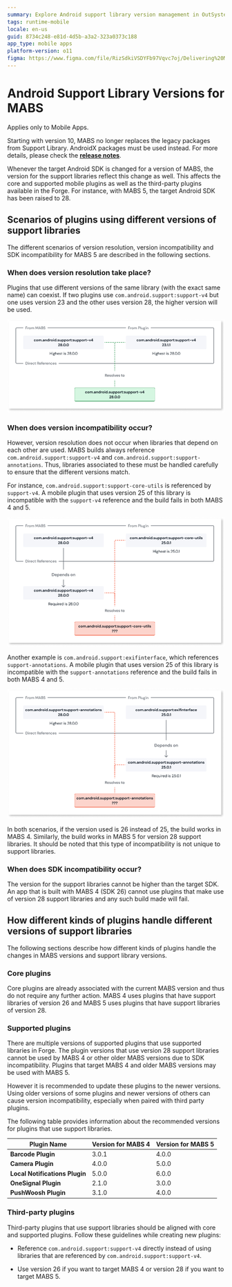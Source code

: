 ```yaml
---
summary: Explore Android support library version management in OutSystems 11 (O11) for MABS compatibility and plugin integration.
tags: runtime-mobile
locale: en-us
guid: 8734c248-e81d-4d5b-a3a2-323a0373c188
app_type: mobile apps
platform-version: o11
figma: https://www.figma.com/file/RizSdkiVSDYFb97Vqvc7oj/Delivering%20Mobile%20Apps?node-id=313:3
---
```


# Android Support Library Versions for MABS

<div class="info" markdown="1">

Applies only to Mobile Apps.

</div>

<div class="warning" markdown="1">

Starting with version 10, MABS no longer replaces the legacy packages from Support Library. AndroidX packages must be used instead. For more details, please check the **[release notes](https://success.outsystems.com/support/release_notes/mobile_apps_build_service_versions/mabs_10_release_notes/#breaking-changes)**.

</div>

Whenever the target Android SDK is changed for a version of MABS, the version for the support libraries reflect this change as well. This affects the core and supported mobile plugins as well as the third-party plugins available in the Forge. For instance, with MABS 5, the target Android SDK has been raised to 28.

## Scenarios of plugins using different versions of support libraries

The different scenarios of version resolution, version incompatibility and SDK incompatibility for MABS 5 are described in the following sections.

### When does version resolution take place?

Plugins that use different versions of the same library (with the exact same name) can coexist. If two plugins use `com.android.support:support-v4` but one uses version 23 and the other uses version 28, the higher version will be used.

![Flowchart illustrating the version resolution process when plugins use different versions of the same Android support library](images/android-support-library-versions-2-diag.png "Version Resolution Process")


### When does version incompatibility occur?

However, version resolution does not occur when libraries that depend on each other are used. MABS builds always reference `com.android.support:support-v4` and `com.android.support:support-annotations`. Thus, libraries associated to these must be handled carefully to ensure that the different versions match.

For instance, `com.android.support:support-core-utils` is referenced by `support-v4`. A mobile plugin that uses version 25 of this library is incompatible with the `support-v4` reference and the build fails in both MABS 4 and 5.

![Diagram illustrating version incompatibility when using support-core-utils library with different versions of support-v4](images/android-support-library-versions-3-diag.png "Version Incompatibility with Support Core Utils Library")

Another example is `com.android.support:exifinterface`, which references `support-annotations`. A mobile plugin that uses version 25 of this library is incompatible with the `support-annotations` reference and the build fails in both MABS 4 and 5.

![Diagram showing version incompatibility with exifinterface library that references different versions of support-annotations](images/android-support-library-versions-1-diag.png "Version Incompatibility with Support Annotations Library")

In both scenarios, if the version used is 26 instead of 25, the build works in MABS 4. Similarly, the build works in MABS 5 for version 28 support libraries.
It should be noted that this type of incompatibility is not unique to support libraries.

### When does SDK incompatibility occur?

The version for the support libraries cannot be higher than the target SDK. An app that is built with MABS 4 (SDK 26) cannot use plugins that make use of version 28 support libraries and any such build made will fail.

## How different kinds of plugins handle different versions of support libraries 

The following sections describe how different kinds of plugins handle the changes in MABS versions and support library versions.

### Core plugins

Core plugins are already associated with the current MABS version and thus do not require any further action. MABS 4 uses plugins that have support libraries of version 26 and MABS 5 uses plugins that have support libraries of version 28.

### Supported plugins

There are multiple versions of supported plugins that use supported libraries in Forge. The plugin versions that use version 28 support libraries cannot be used by MABS 4 or other older MABS versions due to SDK incompatibility. Plugins that target MABS 4 and older MABS versions may be used with MABS 5. 

However it is recommended to update these plugins to the newer versions. Using older versions of some plugins and newer versions of others can cause version incompatibility, especially when paired with third party plugins.

The following table provides information about the recommended versions for plugins that use support libraries.

|Plugin Name|Version for MABS 4	|Version for MABS 5|
|---|---|---|
|**Barcode Plugin**|3.0.1|4.0.0|
|**Camera Plugin**|4.0.0|5.0.0|
|**Local Notifications Plugin**|5.0.0|6.0.0|
|**OneSignal Plugin**|2.1.0|3.0.0|
|**PushWoosh Plugin**|3.1.0|4.0.0|

### Third-party plugins

Third-party plugins that use support libraries should be aligned with core and supported plugins. Follow these guidelines while creating new plugins:

* Reference `com.android.support:support-v4` directly instead of using libraries that are referenced by `com.android.support:support-v4`.

* Use version 26 if you want to target MABS 4 or version 28 if you want to target MABS 5.
